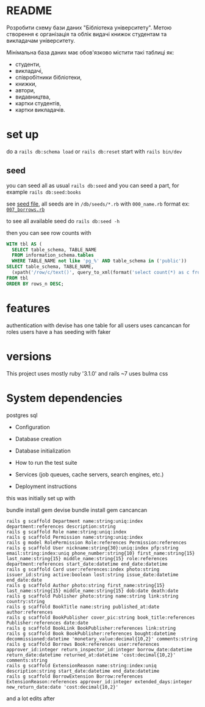 # README

Розробити схему бази даних "Бібліотека університету".
Метою створення є організація та облік видачі книжок студентам та викладачам університету.

Мінімальна база даних має обов'язково містити такі таблиці як:
- студенти,
- викладачі,
- співробітники бібліотеки,
- книжки,
- автори,
- видавництва,
- картки студентів,
- картки викладачів.
# set up
do a `rails db:schema load`
or `rails db:reset`
start with `rails bin/dev`

## seed
you can seed all as usual
`rails db:seed`
and you can seed a part, for example `rails db:seed:books`

see [seed file](./db/seeds.rb), all seeds are in `/db/seeds/*.rb`
with `000_name.rb` format
ex: [`007_borrows.rb`](./db/seeds/007_borrows.rb)

to see all available seed do `rails db:seed -h`

then you can see row counts with 
```sql
WITH tbl AS (
  SELECT table_schema, TABLE_NAME
  FROM information_schema.tables
  WHERE TABLE_NAME not like 'pg_%' AND table_schema in ('public'))
SELECT table_schema, TABLE_NAME,
  (xpath('/row/c/text()', query_to_xml(format('select count(*) as c from %I.%I', table_schema, TABLE_NAME), FALSE, TRUE, '')))[1]::text::int AS rows_n
FROM tbl
ORDER BY rows_n DESC;
```

# features
authentication with devise
has one table for all users
uses cancancan for roles
users have a 
has seeding with faker

# versions
This project uses mostly ruby '3.1.0' and rails ~7
uses bulma css


# System dependencies
postgres sql

* Configuration

* Database creation

* Database initialization

* How to run the test suite

* Services (job queues, cache servers, search engines, etc.)

* Deployment instructions




this was initially set up with 

bundle install gem devise
bundle install gem cancancan
```
rails g scaffold Department name:string:uniq:index department:references description:string
rails g scaffold Role name:string:uniq:index 
rails g scaffold Permission name:string:uniq:index 
rails g model RolePermission Role:references Permission:references
rails g scaffold User nickname:string{30}:uniq:index pfp:string email:string:index:uniq phone_number:string{10} first_name:string{15} last_name:string{15} middle_name:string{15} role:references department:references start_date:datetime end_date:datetime
rails g scaffold Card user:references:index photo:string issuer_id:string active:boolean lost:string issue_date:datetime end_date:date
rails g scaffold Author photo:string first_name:string{15} last_name:string{15} middle_name:string{15} dob:date death:date
rails g scaffold Publisher photo:string name:string link:string country:string
rails g scaffold BookTitle name:string published_at:date author:references
rails g scaffold BookPublisher cover_pic:string book_title:references Publisher:references date:date
rails g scaffold BookLink BookPublisher:references link:string
rails g scaffold Book BookPublisher:references bought:datetime decommissioned:datetime 'monetary_value:decimal{10,2}' comments:string
rails g scaffold Borrows Book:references user:references approver_id:integer return_inspector_id:integer borrow_date:datetime return_date:datetime returned_at:datetime 'cost:decimal{10,2}' comments:string
rails g scaffold ExtensionReason name:string:index:uniq description:string start_date:datetime end_date:datetime
rails g scaffold BorrowExtension Borrow:references ExtensionReason:references approver_id:integer extended_days:integer new_return_date:date 'cost:decimal{10,2}'
```
and a lot edits after